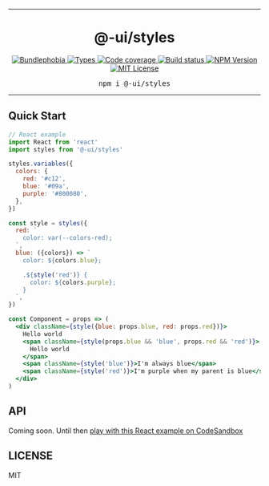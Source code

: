 <hr>
<div align="center">
  <h1 align="center">
    @-ui/styles
  </h1>
</div>

<p align="center">
  <a href="https://bundlephobia.com/result?p=@-ui/styles">
    <img alt="Bundlephobia" src="https://img.shields.io/bundlephobia/minzip/@-ui/styles?style=for-the-badge&labelColor=24292e">
  </a>
  <a aria-label="Types" href="https://www.npmjs.com/package/@-ui/styles">
    <img alt="Types" src="https://img.shields.io/npm/types/@-ui/styles?style=for-the-badge&labelColor=24292e">
  </a>
  <a aria-label="Code coverage report" href="https://codecov.io/gh/dash-ui/styles">
    <img alt="Code coverage" src="https://img.shields.io/codecov/c/gh/dash-ui/styles?style=for-the-badge&labelColor=24292e">
  </a>
  <a aria-label="Build status" href="https://travis-ci.org/dash-ui/styles">
    <img alt="Build status" src="https://img.shields.io/travis/dash-ui/styles?style=for-the-badge&labelColor=24292e">
  </a>
  <a aria-label="NPM version" href="https://www.npmjs.com/package/@-ui/styles">
    <img alt="NPM Version" src="https://img.shields.io/npm/v/@-ui/styles?style=for-the-badge&labelColor=24292e">
  </a>
  <a aria-label="License" href="https://jaredlunde.mit-license.org/">
    <img alt="MIT License" src="https://img.shields.io/npm/l/@-ui/styles?style=for-the-badge&labelColor=24292e">
  </a>
</p>

<pre align="center">npm i @-ui/styles</pre>
<hr>

## Quick Start

```jsx harmony
// React example
import React from 'react'
import styles from '@-ui/styles'

styles.variables({
  colors: {
    red: '#c12',
    blue: '#09a',
    purple: '#800080',
  },
})

const style = styles({
  red: `
    color: var(--colors-red);
  `,
  blue: ({colors}) => `
    color: ${colors.blue};

    .${style('red')} {
      color: ${colors.purple};
    }
  `,
})

const Component = props => (
  <div className={style({blue: props.blue, red: props.red})}>
    Hello world
    <span className={style(props.blue && 'blue', props.red && 'red')}>
      Hello world
    </span>
    <span className={style('blue')}>I'm always blue</span>
    <span className={style('red')}>I'm purple when my parent is blue</span>
  </div>
)
```

## API

Coming soon. Until then [play with this React example on CodeSandbox](https://codesandbox.io/s/dash-ui-react-example-029p5)

## LICENSE

MIT
